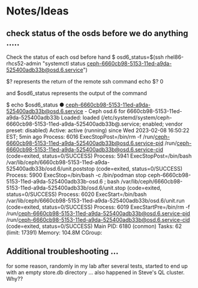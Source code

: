 # Notes/Ideas

## check status of the osds before we do anything .....

Check the status of each osd before hand
$ osd6_status=$(ssh rhel86-rhcs52-admin "systemctl status ceph-6660cb98-5153-11ed-a9da-525400adb33b@osd.6.service")

$? represents the return of the remote ssh command
echo $?
0

and $osd6_status represents the output of the command

$ echo $osd6_status
● ceph-6660cb98-5153-11ed-a9da-525400adb33b@osd.6.service - Ceph osd.6 for 6660cb98-5153-11ed-a9da-525400adb33b Loaded: loaded (/etc/systemd/system/ceph-6660cb98-5153-11ed-a9da-525400adb33b@.service; enabled; vendor preset: disabled) Active: active (running) since Wed 2023-02-08 16:50:22 EST; 5min ago Process: 6016 ExecStopPost=/bin/rm -f /run/ceph-6660cb98-5153-11ed-a9da-525400adb33b@osd.6.service-pid /run/ceph-6660cb98-5153-11ed-a9da-525400adb33b@osd.6.service-cid (code=exited, status=0/SUCCESS) Process: 5941 ExecStopPost=/bin/bash /var/lib/ceph/6660cb98-5153-11ed-a9da-525400adb33b/osd.6/unit.poststop (code=exited, status=0/SUCCESS) Process: 5900 ExecStop=/bin/bash -c /bin/podman stop ceph-6660cb98-5153-11ed-a9da-525400adb33b-osd.6 ; bash /var/lib/ceph/6660cb98-5153-11ed-a9da-525400adb33b/osd.6/unit.stop (code=exited, status=0/SUCCESS) Process: 6020 ExecStart=/bin/bash /var/lib/ceph/6660cb98-5153-11ed-a9da-525400adb33b/osd.6/unit.run (code=exited, status=0/SUCCESS) Process: 6019 ExecStartPre=/bin/rm -f /run/ceph-6660cb98-5153-11ed-a9da-525400adb33b@osd.6.service-pid /run/ceph-6660cb98-5153-11ed-a9da-525400adb33b@osd.6.service-cid (code=exited, status=0/SUCCESS) Main PID: 6180 (conmon) Tasks: 62 (limit: 17391) Memory: 104.8M CGroup:


## Additional troubleshooting ...
for some reason, randomly in my lab after several tests, started to end up
with an empty store.db directory ... also happened in Steve's QL cluster. Why??

